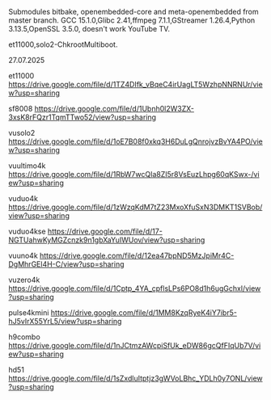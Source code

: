 Submodules bitbake, openembedded-core and meta-openembedded from master branch.
GCC 15.1.0,Glibc 2.41,ffmpeg 7.1.1,GStreamer 1.26.4,Python 3.13.5,OpenSSL 3.5.0, doesn't work YouTube TV.

et11000,solo2-ChkrootMultiboot.

27.07.2025

et11000
https://drive.google.com/file/d/1TZ4DIfk_vBqeC4irUagLT5WzhpNNRNUr/view?usp=sharing

sf8008
https://drive.google.com/file/d/1Ubnh0l2W3ZX-3xsK8rFQzr1TqmTTwo52/view?usp=sharing

vusolo2
https://drive.google.com/file/d/1oE7B08f0xkq3H6DuLgQnrojvzBvYA4PO/view?usp=sharing

vuultimo4k
https://drive.google.com/file/d/1RbW7wcQIa8ZI5r8VsEuzLhpg60qKSwx-/view?usp=sharing

vuduo4k
https://drive.google.com/file/d/1zWzqKdM7tZ23MxoXfuSxN3DMKT1SVBob/view?usp=sharing

vuduo4kse
https://drive.google.com/file/d/17-NGTUahwKyMGZcnzk9n1gbXaYuIWUov/view?usp=sharing

vuuno4k
https://drive.google.com/file/d/12ea47bpND5MzJpiMr4C-DgMhrGEl4H-C/view?usp=sharing

vuzero4k
https://drive.google.com/file/d/1Cptp_4YA_cpflsLPs6PO8d1h6ugGchxl/view?usp=sharing

pulse4kmini
https://drive.google.com/file/d/1MM8KzqRyeK4iY7ibr5-hJ5vIrX55YrL5/view?usp=sharing

h9combo
https://drive.google.com/file/d/1nJCtmzAWcpiSfUk_eDW86gcQfFIqUb7V/view?usp=sharing

hd51
https://drive.google.com/file/d/1sZxdluItptjz3gWVoLBhc_YDLh0y7ONL/view?usp=sharing
